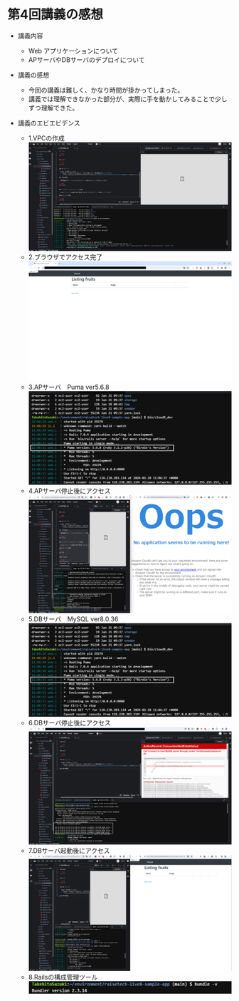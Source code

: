 # 第4回講義の感想
* 講義内容
  - Web アプリケーションについて
  - APサーバやDBサーバのデプロイについて

* 講義の感想
  - 今回の講義は難しく、かなり時間が掛かってしまった。
  - 講義では理解できなかった部分が、実際に手を動かしてみることで少しずつ理解できた。

* 講義のエビエビデンス
  - 1.VPCの作成
    ![img01](img/img01.png)
  - 2.ブラウザでアクセス完了
    ![img02](img/img02.png)
  - 3.APサーバ　Puma ver5.6.8
    ![img02](img/img03.png)
  - 4.APサーバ停止後にアクセス
    ![img04](img/img04.png)
  - 5.DBサーバ　MySQL ver8.0.36　
    ![img02](img/img03.png)
  - 6.DBサーバ停止後にアクセス
    ![img06](img/img06.png)
  - 7.DBサーバ起動後にアクセス
    ![img02](img/img07.png)
  - 8.Railsの構成管理ツール
    ![img08](img/img08.png)
